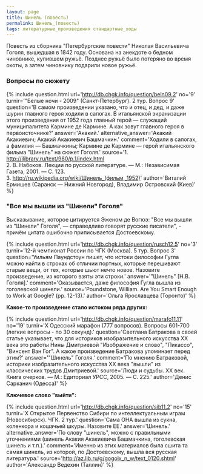 ```yaml
---
layout: page
title: Шинель (повесть)
permalink: Шинель_(повесть)
tags: литературные_произведения стандартные_ходы
---
```

Повесть из сборника "Петербургские повести" Николая Васильевича Гоголя, вышедшая в 1842 году. Основана на анекдоте о бедном чиновнике, купившем ружьё. Позднее ружьё было потеряно во время охоты, а затем чиновнику подарили новое ружьё.

### Вопросы по сюжету 

{% include question.html
url='http://db.chgk.info/question/beln09.2'
no='9'
turnir='"Белые ночи - 2009" (Санкт-Петербург). 2 тур. Вопрос 9'
question='В самом произведении указано, что и отец, и дед, и даже шурин главного героя ходили в сапогах. В итальянской экранизации этого произведения от 1952 года главный герой — служащий муниципалитета Кармине де Кармине. А как зовут главного героя в первоисточнике?'
answer='Акакий.'
alternative_answer='Акакий Акакиевич; Акакий Акакиевич Башмачкин.'
comment='Ходили в сапогах, а фамилия — Башмачкины; Кармине де Кармине — герой итальянского фильма "Шинель" на сюжет Гоголя.'
source='1. http://ilibrary.ru/text/980/p.1/index.html <br>2. В. Набоков. Лекции по русской литературе. — М.: Независимая Газета, 2001. — С. 123. <br>3. http://ru.wikipedia.org/wiki/Шинель_(фильм,_1952)'
author='Виталий Ермишев (Саранск — Нижний Новгород), Владимир Островский (Киев)'
 %}

### "Все мы вышли из "Шинели" Гоголя" 
Высказывание, которое цитируется Эженом де Вогюэ: "Все мы вышли из "Шинели" Гоголя", — справедливо говорят русские писатели", - причём цитата ошибочно приписывается Достоевскому.

{% include question.html
url='http://db.chgk.info/question/rusch12.5'
no='3'
turnir='12-й чемпионат России по ЧГК (Москва). 5 тур. Вопрос 3'
question='Уильям Паундстоун пишет, что истоки философии Гугла можно найти в строках об отличии портных, которые перешивают старые вещи, от тех, которые шьют нечто новое. Назовите произведение, из которого взяты эти строки.'
answer='"Шинель" [Н.В. Гоголя].'
comment='Оказывается, даже философия Гугла вышла из гоголевской шинели.'
source='Poundstone, William. Are You Smart Enough to Work at Google? (pp. 12-13).'
author='Ольга Ярославцева (Торонто)'
 %}

<b>Какое-то произведение стало истоком ряда других:</b>

{% include question.html
url='http://db.chgk.info/question/marafo11.11'
no='19'
turnir='X Одесский марафон (777 вопросов). Вопросы 601-700 (легкие вопросы - по 30 секунд).'
question='Светлана Батракова в своей статье указывает, что для историков изобразительного искусства XX века это работы Нины Дмитриевой "Изображение и слово", "Пикассо", "Винсент Ван Гог". А какое произведение Батракова упоминает перед этим?'
answer='"Шинель" Гоголя.'
comment='По мнению Батраковой, историки изобразительного искусства XX века "вышли" из классических трудов Дмитриевой.'
source='Люди и судьбы. XX век. Книга очерков. — М.: Едиториал УРСС, 2005. — С. 225.'
author='Денис Сарканич (Одесса)'
 %}

<b>Ключевое слово "выйти":</b>

{% include question.html
url='http://db.chgk.info/question/sib11.2'
no='15'
turnir='X Открытое Первенство Сибири по интеллектуальным играм (Новосибирск). ЧГК. 2 тур.'
question='Сама ОНА вышла из сукна, коленкора и кошачьей шкуры. Назовите ЕЕ.'
answer='Шинель.'
alternative_answer='По слову "шинель", можно с правильными уточнениями (шинель Акакия Акакиевича Башмачкина, гоголевская шинель и т.п.).'
comment='Именно из этих материалов была сшита та самая шинель, из которой, по Достоевскому, вышла вся русская литература.'
source='http://az.lib.ru/g/gogolx_n_w/text_0120.shtml'
author='Александр Ведехин (Таллин)'
 %}
 